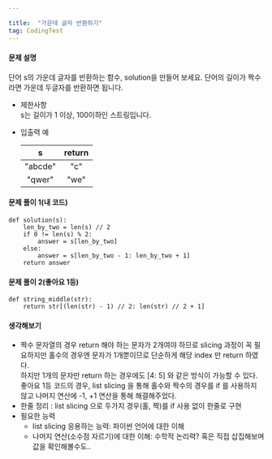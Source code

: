 ```yaml
---

title:  "가운데 글자 반환하기"
tag: CodingTest
---
```

#### 문제 설명

단어 s의 가운데 글자를 반환하는 함수, solution을 만들어 보세요. 단어의 길이가 짝수라면 가운데 두글자를 반환하면 됩니다.

-   제한사항  
    s는 길이가 1 이상, 100이하인 스트링입니다.
-   입출력 예
    
    | s | return |
    | :-: | :-: |
    | "abcde" | "c" |
    | "qwer" | "we" |
    

#### 문제 풀이 1(내 코드)

```
def solution(s):
    len_by_two = len(s) // 2
    if 0 != len(s) % 2:
        answer = s[len_by_two]
    else:
        answer = s[len_by_two - 1: len_by_two + 1]
    return answer
```

#### 문제 풀이 2(좋아요 1등)

```
def string_middle(str):
    return str[(len(str) - 1) // 2: len(str) // 2 + 1]
```

#### 생각해보기

-   짝수 문자열의 경우 return 해야 하는 문자가 2개여야 하므로 slicing 과정이 꼭 필요하지만 홀수의 경우엔 문자가 1개뿐이므로 단순하게 해당 index 만 return 하였다.  
    하지만 1개의 문자만 return 하는 경우에도 \[4: 5\] 와 같은 방식이 가능할 수 있다.  
    좋아요 1등 코드의 경우, list slicing 을 통해 홀수와 짝수의 경우를 if 를 사용하지 않고 나머지 연산에 -1, +1 연산을 통해 해결해주었다.
-   한줄 정리 : list slicing 으로 두가지 경우(홀, 짝)를 if 사용 없이 한줄로 구현
-   필요한 능력
    -   list slicing 응용하는 능력: 파이썬 언어에 대한 이해
    -   나머지 연산(소수점 자르기)에 대한 이해: 수학적 논리력? 혹은 직접 삽집해보며 값을 확인해볼수도..